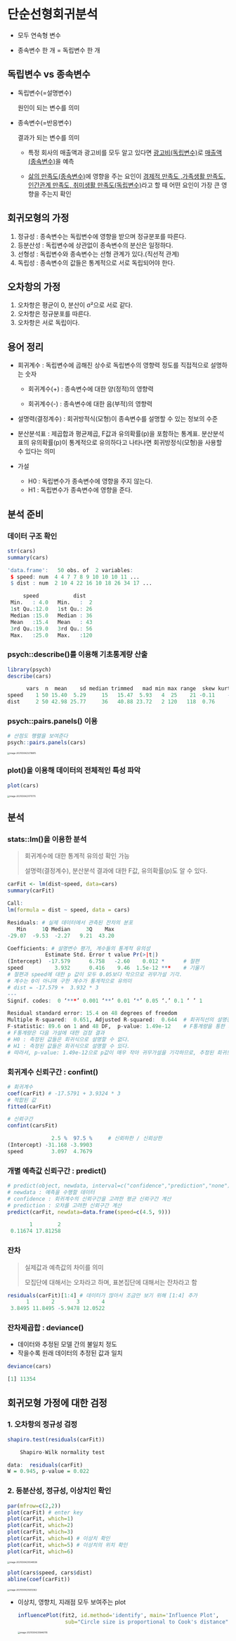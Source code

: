 # 단순선형회귀분석

- 모두 연속형 변수

- 종속변수 한 개 = 독립변수 한 개

  

## 독립변수 vs 종속변수

- 독립변수(=설명변수)

  원인이 되는 변수를 의미

- 종속변수(=반응변수)

  결과가 되는 변수를 의미

  - 특정 회사의 매출액과 광고비를 모두 알고 있다면 <u>광고비(독립변수)</u>로 <u>매출액(종속변수)</u>을 예측

  - <u>삶의 만족도(종속변수)</u>에 영향을 주는 요인이 <u>경제적 만족도 ,가족생활 만족도, 인간관계 만족도, 취미생활 만족도(독립변수)</u>라고 할 때 어떤 요인이 가장 큰 영향을 주는지 확인

    

 ## 회귀모형의 가정

1. 정규성 : 종속변수는 독립변수에 영향을 받으며 정규분포를 따른다.
2. 등분산성 : 독립변수에 상관없이 종속변수의 분산은 일정하다.
3. 선형성 : 독립변수와 종속변수는 선형 관계가 있다.(직선적 관계)
4. 독립성 : 종속변수의 값들은 통계적으로 서로 독립되어야 한다.



## 오차항의 가정

1. 오차항은 평균이 0, 분산이 σ²으로 서로 같다.
2. 오차항은 정규분포를 따른다.
3. 오차항은 서로 독립이다.



## 용어 정리

- 회귀계수 : 독립변수에 곱해진 상수로 독립변수의 영향력 정도를 직접적으로 설명하는 숫자

  - 회귀계수(+) : 종속변수에 대한 양(정적)의 영향력

  - 회귀계수(-) : 종속변수에 대한 음(부적)의 영향력

- 설명력(결정계수) : 회귀방적식(모형)이 종속변수를 설명할 수 있는 정보의 수준

- 분산분석표 : 제곱합과 평균제곱, F값과 유의확률(p)을 포함하는 통계표. 분산분석표의 유의확률(p)이 통계적으로 유의하다고 나타나면 회귀방정식(모형)을 사용할 수 있다는 의미

- 가설

  - H0 : 독립변수가 종속변수에 영향을 주지 않는다.
  - H1 : 독립변수가 종속변수에 영향을 준다.



## 분석 준비

### 데이터 구조 확인

```R
str(cars)
summary(cars)
```

```R
'data.frame':	50 obs. of  2 variables:
 $ speed: num  4 4 7 7 8 9 10 10 10 11 ...
 $ dist : num  2 10 4 22 16 10 18 26 34 17 ...

     speed           dist    
 Min.   : 4.0   Min.   :  2  
 1st Qu.:12.0   1st Qu.: 26  
 Median :15.0   Median : 36  
 Mean   :15.4   Mean   : 43  
 3rd Qu.:19.0   3rd Qu.: 56  
 Max.   :25.0   Max.   :120 
```

### psych::describe()를 이용해 기초통계량 산출

```R
library(psych)
describe(cars)
```

```R
      vars  n  mean    sd median trimmed   mad min max range  skew kurtosis   se
speed    1 50 15.40  5.29     15   15.47  5.93   4  25    21 -0.11    -0.67 0.75
dist     2 50 42.98 25.77     36   40.88 23.72   2 120   118  0.76     0.12 3.64
```

### psych::pairs.panels() 이용

```R
# 산점도 행렬을 보여준다
psych::pairs.panels(cars)
```

<img src="C:%5CUsers%5Ckimih%5CAppData%5CRoaming%5CTypora%5Ctypora-user-images%5Cimage-20210304232116815.png" alt="image-20210304232116815" style="zoom:33%;" />

### plot()을 이용해 데이터의 전체적인 특성 파악

```R
plot(cars)
```

<img src="C:%5CUsers%5Ckimih%5CAppData%5CRoaming%5CTypora%5Ctypora-user-images%5Cimage-20210304231711775.png" alt="image-20210304231711775" style="zoom: 33%;" />

## 분석

### stats::lm()을 이용한 분석

> 회귀계수에 대한 통계적 유의성 확인 가능
>
> 설명력(결정계수), 분산분석 결과에 대한 F값, 유의확률(p)도 알 수 있다.

```R
carFit <- lm(dist~speed, data=cars)
summary(carFit)
```

```R
Call:
lm(formula = dist ~ speed, data = cars)

Residuals: # 실제 데이터에서 관측된 잔차의 분포
   Min     1Q Median     3Q    Max 
-29.07  -9.53  -2.27   9.21  43.20 

Coefficients: # 설명변수 평가, 계수들의 통계적 유의성
            Estimate Std. Error t value Pr(>|t|)    
(Intercept)  -17.579      6.758   -2.60    0.012 *  	# 절편
speed          3.932      0.416    9.46  1.5e-12 ***	# 기울기
# 절편과 speed에 대한 p 값이 모두 0.05보다 작으므로 귀무가설 기각.
# 계수는 0이 아니며 구한 계수가 통계적으로 유의미
# dist = -17.579 +  3.932 * 3
---
Signif. codes:  0 ‘***’ 0.001 ‘**’ 0.01 ‘*’ 0.05 ‘.’ 0.1 ‘ ’ 1

Residual standard error: 15.4 on 48 degrees of freedom
Multiple R-squared:  0.651,	Adjusted R-squared:  0.644 	# 회귀직선의 설명정도 평가
F-statistic: 89.6 on 1 and 48 DF,  p-value: 1.49e-12	# F통계량을 통한 회귀식의 유의성 평가
# F통계량은 다음 가설에 대한 검정 결과
# H0 : 측정된 값들은 회귀식으로 설명할 수 없다.
# H1 : 측정된 값들은 회귀식으로 설명할 수 있다.
# 따라서, p-value: 1.49e-12으로 p값이 매우 작아 귀무가설을 기각하므로, 추정된 회귀모델은 유의미하다.
```

### 회귀계수 신뢰구간 : confint()

```R
# 회귀계수
coef(carFit) # -17.5791 + 3.9324 * 3
# 적합된 값
fitted(carFit)

# 신뢰구간
confint(carsFit)
```

```R
              2.5 %  97.5 %		# 신뢰하한 / 신뢰상한
(Intercept) -31.168 -3.9903
speed         3.097  4.7679
```

### 개별 예측값 신뢰구간 : predict()

```R
# predict(object, newdata, interval=c("confidence","prediction","none"))
# newdata : 예측을 수행할 데이터
# confidence : 회귀계수의 신뢰구간을 고려한 평균 신뢰구간 계산
# prediction : 오차를 고려한 신뢰구간 계산
predict(carFit, newdata=data.frame(speed=c(4.5, 9)))
```

```R
       1        2 
 0.11674 17.81258 
```

### 잔차

> 실제값과 예측값의 차이를 의미
>
> 모집단에 대해서는 오차라고 하며, 표본집단에 대해서는 잔차라고 함

```R
residuals(carFit)[1:4] # 데이터가 많아서 조금만 보기 위해 [1:4] 추가
      1       2       3       4 
 3.8495 11.8495 -5.9478 12.0522 
```



### 잔차제곱합 : deviance()

- 데이터와 추정된 모델 간의 불일치 정도
- 작을수록 원래 데이터의 추정된 값과 일치

```R
deviance(cars)
```

```R
[1] 11354
```



## 회귀모형 가정에 대한 검정

### 1. 오차항의 정규성 검정

```R
shapiro.test(residuals(carFit))
```

```R
	Shapiro-Wilk normality test

data:  residuals(carFit)
W = 0.945, p-value = 0.022
```

### 2. 등분산성, 정규성, 이상치인 확인

```R
par(mfrow=c(2,2))
plot(carFit) # enter key
plot(carFit, which=1)
plot(carFit, which=2)
plot(carFit, which=3)
plot(carFit, which=4) # 이상치 확인
plot(carFit, which=5) # 이상치의 위치 확인
plot(carFit, which=6)
```

<img src="md-images/image-20210304235548536.png" alt="image-20210304235548536" style="zoom:33%;" />

```R
plot(cars$speed, cars$dist)
abline(coef(carFit))
```

<img src="md-images/image-20210304235612362.png" alt="image-20210304235612362" style="zoom:33%;" />

- 이상치, 영향치, 지래점 모두 보여주는 plot

  ```R
  influencePlot(fit2, id.method='identify', main='Influence Plot',
                 sub="Circle size is proportional to Cook's distance")
  ```

  <img src="md-images/image-20210304235846705.png" alt="image-20210304235846705" style="zoom:33%;" />